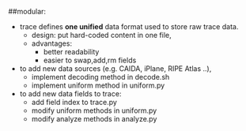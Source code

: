 ##modular:
 * trace defines **one unified** data format used to store raw trace data.
   * design: put hard-coded content in one file,
   * advantages:
     * better readability
     * easier to swap,add,rm fields
 * to add new data sources (e.g. CAIDA, iPlane, RIPE Atlas ..),
   * implement decoding method in decode.sh
   * implement uniform method in uniform.py
 * to add new data fields to trace:
   * add field index to trace.py
   * modify uniform methods in uniform.py
   * modify analyze methods in analyze.py
